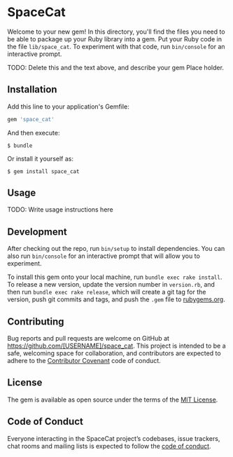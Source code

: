 # SpaceCat


Welcome to your new gem! In this directory, you'll find the files you need to be able to package up your Ruby library into a gem. Put your Ruby code in the file `lib/space_cat`. To experiment with that code, run `bin/console` for an interactive prompt.

TODO: Delete this and the text above, and describe your gem
Place holder.

## Installation

Add this line to your application's Gemfile:

```ruby
gem 'space_cat'
```

And then execute:

    $ bundle

Or install it yourself as:

    $ gem install space_cat

## Usage

TODO: Write usage instructions here

## Development

After checking out the repo, run `bin/setup` to install dependencies. You can also run `bin/console` for an interactive prompt that will allow you to experiment.

To install this gem onto your local machine, run `bundle exec rake install`. To release a new version, update the version number in `version.rb`, and then run `bundle exec rake release`, which will create a git tag for the version, push git commits and tags, and push the `.gem` file to [rubygems.org](https://rubygems.org).

## Contributing

Bug reports and pull requests are welcome on GitHub at https://github.com/[USERNAME]/space_cat. This project is intended to be a safe, welcoming space for collaboration, and contributors are expected to adhere to the [Contributor Covenant](http://contributor-covenant.org) code of conduct.

## License

The gem is available as open source under the terms of the [MIT License](https://opensource.org/licenses/MIT).

## Code of Conduct

Everyone interacting in the SpaceCat project’s codebases, issue trackers, chat rooms and mailing lists is expected to follow the [code of conduct](https://github.com/[USERNAME]/space_cat/blob/master/CODE_OF_CONDUCT.md).
